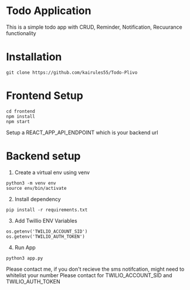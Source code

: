 # Todo Application

This is a simple todo app with CRUD, Reminder, Notification, Recuurance functionality

# Installation 

```
git clone https://github.com/kairules55/Todo-Plivo
```

# Frontend Setup

```
cd frontend
npm install
npm start
```

Setup a REACT_APP_API_ENDPOINT which is your backend url

# Backend setup

1. Create a virtual env using venv
```
python3 -m venv env
source env/bin/activate
```

2. Install dependency
```
pip install -r requirements.txt
```


3. Add Twillio ENV Variables

```
os.getenv('TWILIO_ACCOUNT_SID')
os.getenv('TWILIO_AUTH_TOKEN')
```

4. Run App
```
python3 app.py
```

Please contact me, if you don't recieve the sms notifcation, might need to whitelist your number
Please contact for TWILIO_ACCOUNT_SID and TWILIO_AUTH_TOKEN